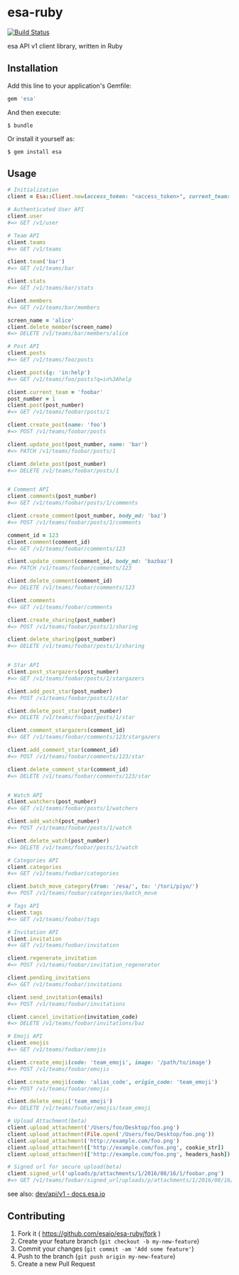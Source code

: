 # esa-ruby
[![Build Status](https://github.com/esaio/esa-ruby/workflows/build/badge.svg)](https://github.com/esaio/esa-ruby/actions)


esa API v1 client library, written in Ruby

## Installation

Add this line to your application's Gemfile:

```ruby
gem 'esa'
```

And then execute:

    $ bundle

Or install it yourself as:

    $ gem install esa

## Usage

```ruby
# Initialization
client = Esa::Client.new(access_token: "<access_token>", current_team: 'foo')

# Authenticated User API
client.user
#=> GET /v1/user

# Team API
client.teams
#=> GET /v1/teams

client.team('bar')
#=> GET /v1/teams/bar

client.stats
#=> GET /v1/teams/bar/stats

client.members
#=> GET /v1/teams/bar/members

screen_name = 'alice'
client.delete_member(screen_name)
#=> DELETE /v1/teams/bar/members/alice

# Post API
client.posts
#=> GET /v1/teams/foo/posts

client.posts(q: 'in:help')
#=> GET /v1/teams/foo/posts?q=in%3Ahelp

client.current_team = 'foobar'
post_number = 1
client.post(post_number)
#=> GET /v1/teams/foobar/posts/1

client.create_post(name: 'foo')
#=> POST /v1/teams/foobar/posts

client.update_post(post_number, name: 'bar')
#=> PATCH /v1/teams/foobar/posts/1

client.delete_post(post_number)
#=> DELETE /v1/teams/foobar/posts/1


# Comment API
client.comments(post_number)
#=> GET /v1/teams/foobar/posts/1/comments

client.create_comment(post_number, body_md: 'baz')
#=> POST /v1/teams/foobar/posts/1/comments

comment_id = 123
client.comment(comment_id)
#=> GET /v1/teams/foobar/comments/123

client.update_comment(comment_id, body_md: 'bazbaz')
#=> PATCH /v1/teams/foobar/comments/123

client.delete_comment(comment_id)
#=> DELETE /v1/teams/foobar/comments/123

client.comments
#=> GET /v1/teams/foobar/comments

client.create_sharing(post_number)
#=> POST /v1/teams/foobar/posts/1/sharing

client.delete_sharing(post_number)
#=> DELETE /v1/teams/foobar/posts/1/sharing


# Star API
client.post_stargazers(post_number)
#=> GET /v1/teams/foobar/posts/1/stargazers

client.add_post_star(post_number)
#=> POST /v1/teams/foobar/posts/1/star

client.delete_post_star(post_number)
#=> DELETE /v1/teams/foobar/posts/1/star

client.comment_stargazers(comment_id)
#=> GET /v1/teams/foobar/comments/123/stargazers

client.add_comment_star(comment_id)
#=> POST /v1/teams/foobar/comments/123/star

client.delete_comment_star(comment_id)
#=> DELETE /v1/teams/foobar/comments/123/star


# Watch API
client.watchers(post_number)
#=> GET /v1/teams/foobar/posts/1/watchers

client.add_watch(post_number)
#=> POST /v1/teams/foobar/posts/1/watch

client.delete_watch(post_number)
#=> DELETE /v1/teams/foobar/posts/1/watch

# Categories API
client.categories
#=> GET /v1/teams/foobar/categories

client.batch_move_category(from: '/esa/', to: '/tori/piyo/')
#=> POST /v1/teams/foobar/categories/batch_move

# Tags API
client.tags
#=> GET /v1/teams/foobar/tags

# Invitation API
client.invitation
#=> GET /v1/teams/foobar/invitation

client.regenerate_invitation
#=> POST /v1/teams/foobar/invitation_regenerator

client.pending_invitations
#=> GET /v1/teams/foobar/invitations

client.send_invitation(emails)
#=> POST /v1/teams/foobar/invitations

client.cancel_invitation(invitation_code)
#=> DELETE /v1/teams/foobar/invitations/baz

# Emoji API
client.emojis
#=> GET /v1/teams/foobar/emojis

client.create_emoji(code: 'team_emoji', image: '/path/to/image')
#=> POST /v1/teams/foobar/emojis

client.create_emoji(code: 'alias_code', origin_code: 'team_emoji')
#=> POST /v1/teams/foobar/emojis

client.delete_emoji('team_emoji')
#=> DELETE /v1/teams/foobar/emojis/team_emoji

# Upload Attachment(beta)
client.upload_attachment('/Users/foo/Desktop/foo.png')                 # Path
client.upload_attachment(File.open('/Users/foo/Desktop/foo.png'))      # File
client.upload_attachment('http://example.com/foo.png')                 # Remote URL
client.upload_attachment(['http://example.com/foo.png', cookie_str])   # Remote URL + Cookie
client.upload_attachment(['http://example.com/foo.png', headers_hash]) # Remote URL + Headers

# Signed url for secure upload(beta)
client.signed_url('uploads/p/attachments/1/2016/08/16/1/foobar.png')
#=> GET /v1/teams/foobar/signed_url/uploads/p/attachments/1/2016/08/16/1/foobar.png
```


see also: [dev/api/v1 - docs.esa.io](https://docs.esa.io/posts/102)

## Contributing

1. Fork it ( https://github.com/esaio/esa-ruby/fork )
2. Create your feature branch (`git checkout -b my-new-feature`)
3. Commit your changes (`git commit -am 'Add some feature'`)
4. Push to the branch (`git push origin my-new-feature`)
5. Create a new Pull Request
